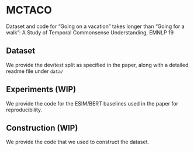 # MCTACO
Dataset and code for “Going on a vacation” takes longer than “Going for a walk”: A Study of Temporal Commonsense Understanding, EMNLP 19

## Dataset
We provide the dev/test split as specified in the paper, along with a detailed readme file under `data/`

## Experiments (WIP)
We provide the code for the ESIM/BERT baselines used in the paper for reproducibility.

## Construction (WIP)
We provide the code that we used to construct the dataset. 
